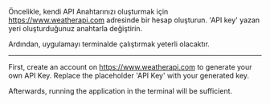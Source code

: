 Öncelikle, kendi API Anahtarınızı oluşturmak için https://www.weatherapi.com adresinde bir hesap oluşturun. 'API key' yazan yeri oluşturduğunuz anahtarla değiştirin.

Ardından, uygulamayı terminalde çalıştırmak yeterli olacaktır.

----------------------------------------------------------------

First, create an account on https://www.weatherapi.com to generate your own API Key. Replace the placeholder 'API Key' with your generated key.

Afterwards, running the application in the terminal will be sufficient.
